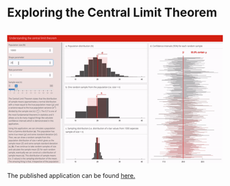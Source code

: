 
# Exploring the Central Limit Theorem

<br> <img src="figures-tables/clt-preview.gif" height="300" /> <br> <br>
The published application can be found
[here.](https://james-hagan.shinyapps.io/central-limit-theorem/)
